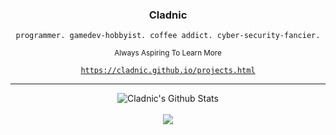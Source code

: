 <h3 align="center">Cladnic</h3>
<div align="center"><code>programmer. gamedev-hobbyist. coffee addict. cyber-security-fancier.</code></div>
<p align="center"><sub>Always Aspiring To Learn More</sub></p>
<div align="center"><a href="https://cladnic.github.io/projects.html"><code>https://cladnic.github.io/projects.html</code></a></div>

---

<!-- These ones show total commits instead use later in life like 2021 and forward &show_icons=true&include_all_commits=true& -->
<p align="center">
<img align="center" alt="Cladnic's Github Stats" src="https://github-readme-stats.cladnic.vercel.app/api?username=cladnic&show_icons=true&count_private=true&theme=dark&hide_rank=true&include_all_commits=true&card_width=495" />
</br>
</br>
<img align="center" src="https://github-readme-stats.cladnic.vercel.app/api/top-langs/?username=cladnic&theme=dark&count_private=true&card_width=495" />
</p>
